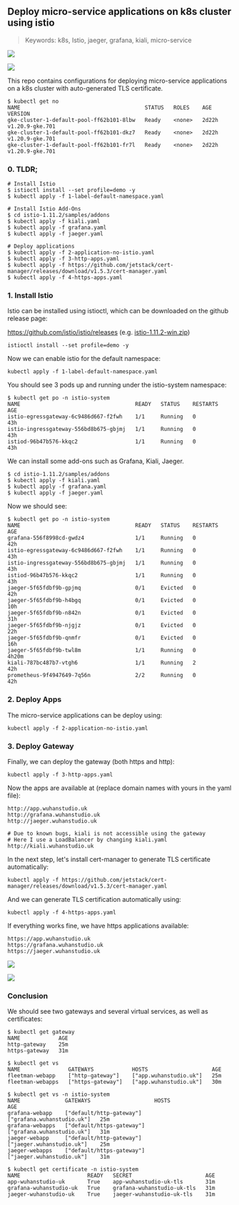 ## Deploy micro-service applications on k8s cluster using istio

> Keywords: k8s, Istio, jaeger, grafana, kiali, micro-service

![](docs/kiali.png)

![](docs/app.png)

This repo contains configurations for deploying micro-service applications on a k8s cluster with auto-generated TLS certificate.

```
$ kubectl get no
NAME                                       STATUS   ROLES    AGE     VERSION        
gke-cluster-1-default-pool-ff62b101-8lbw   Ready    <none>   2d22h   v1.20.9-gke.701
gke-cluster-1-default-pool-ff62b101-dkz7   Ready    <none>   2d22h   v1.20.9-gke.701
gke-cluster-1-default-pool-ff62b101-fr7l   Ready    <none>   2d22h   v1.20.9-gke.701
```



### 0. TLDR;

```
# Install Istio
$ istioctl install --set profile=demo -y
$ kubectl apply -f 1-label-default-namespace.yaml

# Install Istio Add-Ons
$ cd istio-1.11.2/samples/addons
$ kubectl apply -f kiali.yaml
$ kubectl apply -f grafana.yaml
$ kubectl apply -f jaeger.yaml

# Deploy applications
$ kubectl apply -f 2-application-no-istio.yaml
$ kubectl apply -f 3-http-apps.yaml
$ kubectl apply -f https://github.com/jetstack/cert-manager/releases/download/v1.5.3/cert-manager.yaml
$ kubectl apply -f 4-https-apps.yaml
```



### 1. Install Istio

Istio can be installed using istioctl, which can be downloaded on the github release page:

https://github.com/istio/istio/releases (e.g. [istio-1.11.2-win.zip](https://github.com/istio/istio/releases/download/1.11.2/istio-1.11.2-win.zip))

```
istioctl install --set profile=demo -y
```

Now we can enable istio for the default namespace:

```
kubectl apply -f 1-label-default-namespace.yaml
```

You should see 3 pods up and running under the istio-system namespace:

```
$ kubectl get po -n istio-system
NAME                                    READY   STATUS    RESTARTS   AGE  
istio-egressgateway-6c9486d667-f2fwh    1/1     Running   0          43h  
istio-ingressgateway-556bd8b675-gbjmj   1/1     Running   0          43h  
istiod-96b47b576-kkqc2                  1/1     Running   0          43h  
```

We can install some add-ons such as Grafana, Kiali, Jaeger.

```
$ cd istio-1.11.2/samples/addons
$ kubectl apply -f kiali.yaml
$ kubectl apply -f grafana.yaml
$ kubectl apply -f jaeger.yaml
```

Now we should see:

```
$ kubectl get po -n istio-system
NAME                                    READY   STATUS    RESTARTS   AGE
grafana-556f8998cd-gwdz4                1/1     Running   0          42h
istio-egressgateway-6c9486d667-f2fwh    1/1     Running   0          43h
istio-ingressgateway-556bd8b675-gbjmj   1/1     Running   0          43h
istiod-96b47b576-kkqc2                  1/1     Running   0          43h
jaeger-5f65fdbf9b-gpjmq                 0/1     Evicted   0          42h
jaeger-5f65fdbf9b-h4bgq                 0/1     Evicted   0          10h
jaeger-5f65fdbf9b-n842n                 0/1     Evicted   0          31h
jaeger-5f65fdbf9b-njgjz                 0/1     Evicted   0          22h
jaeger-5f65fdbf9b-qnmfr                 0/1     Evicted   0          16h
jaeger-5f65fdbf9b-twl8m                 1/1     Running   0          4h20m
kiali-787bc487b7-vtgh6                  1/1     Running   2          42h
prometheus-9f4947649-7q56n              2/2     Running   0          42h
```



### 2. Deploy Apps

The micro-service applications can be deploy using:

```
kubectl apply -f 2-application-no-istio.yaml
```



### 3. Deploy Gateway

Finally, we can deploy the gateway (both https and http):

```
kubectl apply -f 3-http-apps.yaml
```

Now the apps are available at (replace domain names  with yours in the yaml file):

```
http://app.wuhanstudio.uk
http://grafana.wuhanstudio.uk
http://jaeger.wuhanstudio.uk

# Due to known bugs, kiali is not accessible using the gateway 
# Here I use a LoadBalancer by changing kiali.yaml
http://kiali.wuhanstudio.uk
```

In the next step, let's install cert-manager to generate TLS certificate automatically:

```
kubectl apply -f https://github.com/jetstack/cert-manager/releases/download/v1.5.3/cert-manager.yaml
```

And we can generate TLS certification automatically using:

```
kubectl apply -f 4-https-apps.yaml
```

If everything works fine, we have https applications available:

```
https://app.wuhanstudio.uk
https://grafana.wuhanstudio.uk
https://jaeger.wuhanstudio.uk
```

![](docs/grafana.png)

![](docs/jaeger.png)

### Conclusion

We should see two gateways and several virtual services, as well as certificates:

```
$ kubectl get gateway
NAME            AGE
http-gateway    25m
https-gateway   31m
```

```
$ kubectl get vs
NAME               GATEWAYS            HOSTS                    AGE
fleetman-webapp    ["http-gateway"]    ["app.wuhanstudio.uk"]   25m
fleetman-webapps   ["https-gateway"]   ["app.wuhanstudio.uk"]   30m
```

```
$ kubectl get vs -n istio-system
NAME              GATEWAYS                    HOSTS                        AGE
grafana-webapp    ["default/http-gateway"]    ["grafana.wuhanstudio.uk"]   25m
grafana-webapps   ["default/https-gateway"]   ["grafana.wuhanstudio.uk"]   31m
jaeger-webapp     ["default/http-gateway"]    ["jaeger.wuhanstudio.uk"]    25m
jaeger-webapps    ["default/https-gateway"]   ["jaeger.wuhanstudio.uk"]    31m
```

```
$ kubectl get certificate -n istio-system
NAME                     READY   SECRET                       AGE
app-wuhanstudio-uk       True    app-wuhanstudio-uk-tls       31m
grafana-wuhanstudio-uk   True    grafana-wuhanstudio-uk-tls   31m
jaeger-wuhanstudio-uk    True    jaeger-wuhanstudio-uk-tls    31m
```

